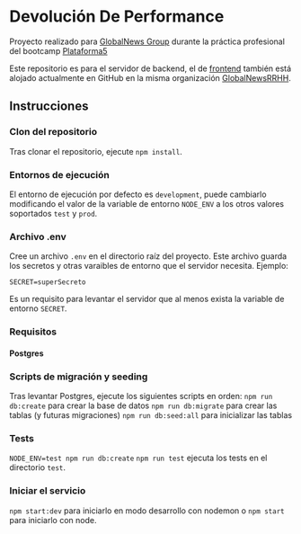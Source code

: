 # Devolución De Performance

Proyecto realizado para [GlobalNews Group](https://www.globalnewsgroup.com/) durante la práctica profesional del bootcamp [Plataforma5](https://www.plataforma5.la/)

Este repositorio es para el servidor de backend, el de [frontend](https://github.com/GlobalNewsRRHH/client) también está alojado actualmente en GitHub en la misma organización [GlobalNewsRRHH](https://github.com/GlobalNewsRRHH/).

## Instrucciones

### Clon del repositorio

Tras clonar el repositorio, ejecute `npm install`.

### Entornos de ejecución

El entorno de ejecución por defecto es `development`, puede cambiarlo modificando el valor de la variable de entorno `NODE_ENV` a los otros valores soportados `test` y `prod`.

### Archivo .env

Cree un archivo `.env` en el directorio raíz del proyecto. Este archivo guarda los secretos y otras varaibles de entorno que el servidor necesita.
Ejemplo:

```
SECRET=superSecreto
```

Es un requisito para levantar el servidor que al menos exista la variable de entorno `SECRET`.

### Requisitos

#### Postgres

### Scripts de migración y seeding

Tras levantar Postgres, ejecute los siguientes scripts en orden:
`npm run db:create` para crear la base de datos
`npm run db:migrate` para crear las tablas (y futuras migraciones)
`npm run db:seed:all` para inicializar las tablas

### Tests

`NODE_ENV=test npm run db:create`
`npm run test` ejecuta los tests en el directorio `test`.

### Iniciar el servicio

`npm start:dev` para iniciarlo en modo desarrollo con nodemon o `npm start` para iniciarlo con node.
